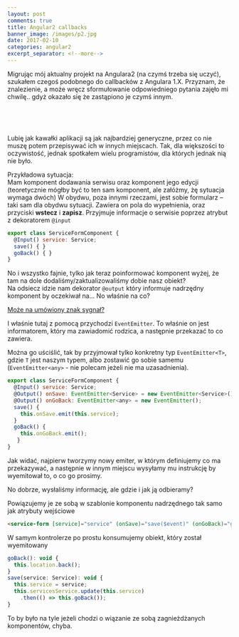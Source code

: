 ```yaml
---
layout: post
comments: true
title: Angular2 callbacks
banner_image: /images/p2.jpg
date: 2017-02-10
categories: angular2
excerpt_separator: <!--more-->
---
```

Migrując mój aktualny projekt na Angulara2 (na czymś trzeba się uczyć), szukałem czegoś podobnego do callbacków z Angulara 1.X. Przyznam, że znalezienie, a może wręcz sformułowanie odpowiedniego pytania zajęło mi chwilę.. gdyż okazało się że zastąpiono je czymś innym.

  
<!--more-->  
Lubię jak kawałki aplikacji są jak najbardziej generyczne, przez co nie muszę potem przepisywać ich w innych miejscach. Tak, dla większości to oczywistość, jednak spotkałem wielu programistów, dla których jednak nią nie było.  

Przykładowa sytuacja:  
Mam komponent dodawania serwisu oraz komponent jego edycji (teoretycznie mógłby być to ten sam komponent, ale załóżmy, żę sytuacja wymaga dwóch) W obydwu, poza innymi rzeczami, jest sobie formularz – taki sam dla obydwu sytuacji. Zawiera on pola do wypełnienia, oraz przyciski **wstecz** i **zapisz**. Przyjmuje informacje o serwisie poprzez atrybut z dekoratorem `@input`  

```javascript
export class ServiceFormComponent { 
  @Input() service: Service; 
  save() { } 
  goBack() { } 
} 
```  

No i wszystko fajnie, tylko jak teraz poinformować komponent wyżej, że tam na dole dodaliśmy/zaktualizowaliśmy dobie nasz obiekt?  
Na odsiecz idzie nam dekorator `@output` który informuje nadrzędny komponent by oczekiwał na... No właśnie na co?  

[Może na umówiony znak sygnał?](https://youtu.be/g71NzMdaxho?t=1m12s) 

I właśnie tutaj z pomocą przychodzi `EventEmitter`. To właśnie on jest informatorem, który ma zawiadomić rodzica, a następnie przekazać to co zawiera.

Można go uściślić, tak by przyjmował tylko konkretny typ `EventEmitter<T>`, gdzie `T` jest naszym typem, albo zostawić go sobie samemu (`EventEmitter<any>` - nie polecam jeżeli nie ma uzasadnienia).  

```javascript
export class ServiceFormComponent { 
  @Input() service: Service; 
  @Output() onSave: EventEmitter<Service> = new EventEmitter<Service>();
  @Output() onGoBack: EventEmitter<any> = new EventEmitter();
  save() {
    this.onSave.emit(this.service);
  } 
  goBack() {
    this.onGoBack.emit();
   } 
} 
```  

Jak widać, najpierw tworzymy nowy emiter, w którym definiujemy co ma przekazywać, a następnie w innym miejscu wysyłamy mu instrukcję by wyemitował to, o co go prosimy.

No dobrze, wysłaliśmy informację, ale gdzie i jak ją odbieramy?

Powiązujemy je ze sobą w szablonie komponentu nadrzędnego tak samo jak atrybuty wejściowe

```html
<service-form [service]="service" (onSave)="save($event)" (onGoBack)="goBack($event)"></service-form>
```

W samym kontrolerze po prostu konsumujemy obiekt, który został wyemitowany

```javascript
goBack(): void {
  this.location.back();
}
save(service: Service): void {
  this.service = service;
  this.servicesService.update(this.service)
    .then(() => this.goBack());
}
```

To by było na tyle jeżeli chodzi o wiązanie ze sobą zagnieżdżanych komponentów, chyba.